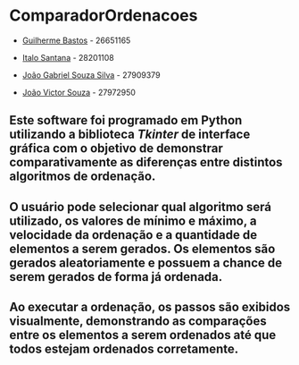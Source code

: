 # ComparadorOrdenacoes

* [Guilherme Bastos](https://github.com/EGG1203) - 26651165

* [Italo Santana](https://github.com/ItaloSantana2) - 28201108

* [João Gabriel Souza Silva](https://github.com/JoaoGabrielSSilva) - 27909379

* [João Victor Souza]() - 27972950

## Este software foi programado em **Python** utilizando a biblioteca *Tkinter* de interface gráfica com o objetivo de demonstrar comparativamente as diferenças entre distintos algoritmos de ordenação.

## O usuário pode selecionar qual algoritmo será utilizado, os valores de mínimo e máximo, a velocidade da ordenação e a quantidade de elementos a serem gerados. Os elementos são gerados aleatoriamente e possuem a chance de serem gerados de forma já ordenada.

## Ao executar a ordenação, os passos são exibidos visualmente, demonstrando as comparações entre os elementos a serem ordenados até que todos estejam ordenados corretamente.

